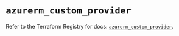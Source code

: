 # `azurerm_custom_provider`

Refer to the Terraform Registry for docs: [`azurerm_custom_provider`](https://registry.terraform.io/providers/hashicorp/azurerm/4.1.0/docs/resources/custom_provider).

